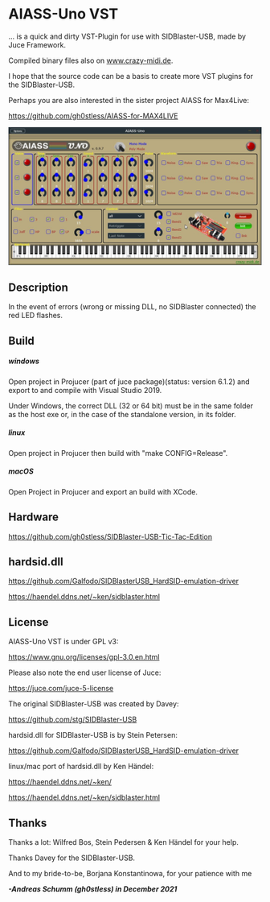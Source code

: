 # AIASS-Uno VST

... is a quick and dirty VST-Plugin for use with SIDBlaster-USB, made by Juce Framework.

Compiled binary files also on www.crazy-midi.de.

I hope that the source code can be a basis to create more VST plugins for the SIDBlaster-USB. 

Perhaps you are also interested in the sister project AIASS for Max4Live:

https://github.com/gh0stless/AIASS-for-MAX4LIVE

![](./docs/AIASS-Uno-VST-Preview.jpg)

## Description
In the event of errors (wrong or missing DLL, no SIDBlaster connected) the red LED flashes.

## Build

##### windows

Open project in Projucer (part of juce package)(status: version 6.1.2) and export to and compile with Visual Studio 2019.

Under Windows, the correct DLL (32 or 64 bit) must be in the same folder as the host exe or, in the case of the standalone version, in its folder.

##### linux
Open project in Projucer then build with "make CONFIG=Release".

##### macOS
Open Project in Projucer and export an build with XCode.

## Hardware

https://github.com/gh0stless/SIDBlaster-USB-Tic-Tac-Edition

## hardsid.dll

https://github.com/Galfodo/SIDBlasterUSB_HardSID-emulation-driver

https://haendel.ddns.net/~ken/sidblaster.html

## License

AIASS-Uno VST is under GPL v3:

https://www.gnu.org/licenses/gpl-3.0.en.html

Please also note the end user license of Juce: 

https://juce.com/juce-5-license

The original SIDBlaster-USB was created by Davey:

https://github.com/stg/SIDBlaster-USB

hardsid.dll for SIDBlaster-USB is by Stein Petersen:

https://github.com/Galfodo/SIDBlasterUSB_HardSID-emulation-driver

linux/mac port of hardsid.dll by Ken Händel:

https://haendel.ddns.net/~ken/

https://haendel.ddns.net/~ken/sidblaster.html

## Thanks

Thanks a lot: Wilfred Bos, Stein Pedersen & Ken Händel for your help. 

Thanks Davey for the SIDBlaster-USB.

And to my bride-to-be, Borjana Konstantinowa,  for your patience with me 

***-Andreas Schumm (gh0stless) in December 2021***

